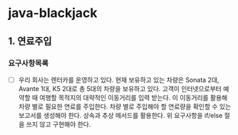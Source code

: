 # java-blackjack

## 1. 연료주입 
### 요구사항목록
- [ ] 우리 회사는 렌터카를 운영하고 있다. 
  현재 보유하고 있는 차량은 Sonata 2대, Avante 1대, K5 2대로 총 5대의 차량을 보유하고 있다. 
  고객이 인터넷으로부터 예약할 때 여행할 목적지의 대략적인 이동거리를 입력 받는다. 
  이 이동거리를 활용해 차량 별로 필요한 연료를 주입한다. 
  차량 별로 주입해야 할 연료량을 확인할 수 있는 보고서를 생성해야 한다.
  상속과 추상 메서드를 활용한다.
  위 요구사항을 if/else 절을 쓰지 않고 구현해야 한다.